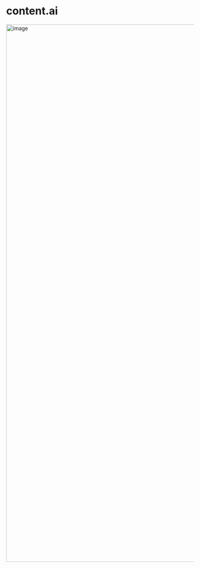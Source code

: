 # content.ai
<img width="1440" alt="image" src="https://github.com/pranshugupta54/content.ai/assets/76090263/d8eb8a47-b844-49dc-854a-a2458da4a3c7">
